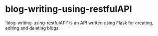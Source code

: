 # blog-writing-using-restfulAPI
'blog-writing-using-restfulAPI' is an API written using Flask for creating, editing and deleting blogs

